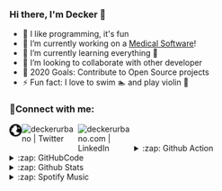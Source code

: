 ### Hi there, I'm Decker  👋

- :star2:  I like programming, it's fun
- 🔭 I’m currently working on a [Medical Software][website]!
- 🌱 I’m currently learning everything 🤣
- 👯 I’m looking to collaborate with other developer
- 🥅 2020 Goals: Contribute to Open Source projects
- ⚡ Fun fact: I love to swim :swimmer: and play violin :violin:



### 📱Connect with me:

[<img align="left" alt="deckerurbano.com" width="22px" src="https://raw.githubusercontent.com/iconic/open-iconic/master/svg/globe.svg" />][website]
[<img align="left" alt="deckerurbano | Twitter" width="100px" src="https://img.shields.io/badge/twitter-%231DA1F2.svg?&style=for-the-badge&logo=twitter&logoColor=white" />][twitter]
[<img align="left" alt="deckerurbano.com | LinkedIn" width="100px" src="https://img.shields.io/badge/linkedin-%230077B5.svg?&style=for-the-badge&logo=linkedin&logoColor=white" />][linkedin]

<br/>

<br/>
<details>
  <summary>:zap: Github Action</summary>
<!--START_SECTION:activity-->
1. 🎉 Merged PR [#9](https://github.com/decker-dev/blog-Laravel/pull/9) in [decker-dev/blog-Laravel](https://github.com/decker-dev/blog-Laravel)
<!--END_SECTION:activity-->
</details>
<details>
<summary>:zap: GitHubCode</summary>
<!--START_SECTION:waka-->
**🐱 My Github Data** 

> 🏆 253 Contributions in the Year 2020
 > 
> 📦 39.5 kB Used in Github's Storage 
 > 
> 💼 Opted to Hire
 > 
> 📜 19 Public Repositories
 > 
> 🔑 4 Private Repositories 

**I'm a Night 🦉** 

```text
🌞 Morning    5 commits      ░░░░░░░░░░░░░░░░░░░░░░░░░   2.22% 
🌆 Daytime    69 commits     ███████░░░░░░░░░░░░░░░░░░   30.67% 
🌃 Evening    108 commits    ████████████░░░░░░░░░░░░░   48.0% 
🌙 Night      43 commits     ████░░░░░░░░░░░░░░░░░░░░░   19.11%

```


📊 **This Week I Spent My Time On** 

```text
💬 Programming Languages: 
HTML                     23 mins             ███████░░░░░░░░░░░░░░░░░░   30.73% 
Other                    21 mins             ███████░░░░░░░░░░░░░░░░░░   28.22% 
JavaScript               17 mins             █████░░░░░░░░░░░░░░░░░░░░   23.22% 
TypeScript               13 mins             ████░░░░░░░░░░░░░░░░░░░░░   17.42% 
JSON                     0 secs              ░░░░░░░░░░░░░░░░░░░░░░░░░   0.22%

```

**I Mostly Code in JavaScript** 

```text
JavaScript               5 repos             ████████░░░░░░░░░░░░░░░░░   33.33% 
PHP                      3 repos             █████░░░░░░░░░░░░░░░░░░░░   20.0% 
CSS                      3 repos             █████░░░░░░░░░░░░░░░░░░░░   20.0% 
HTML                     2 repos             ███░░░░░░░░░░░░░░░░░░░░░░   13.33% 
C++                      1 repos             █░░░░░░░░░░░░░░░░░░░░░░░░   6.67%

```



<!--END_SECTION:waka-->
</details>
<details>
  <summary>:zap: Github Stats</summary>
  <img align="left" alt="codeSTACKr's Github Stats" src="https://readme-stats-git-master.decker-unx.vercel.app/api?username=decker-dev&show_icons=true&hide_border=true&count_private=true&theme=nord" />
</details>
<details>
  <summary>:zap: Spotify Music</summary>
<img src="https://music.decker-unx.vercel.app/api/spotify" alt="naviscode spotify playing" width="350" />
</details>
<br/>

[website]: https://deckerurbano.com/
[twitter]: https://twitter.com/UrbanoDecker
[linkedin]: https://www.linkedin.com/in/decker-urbano/
[webdevplaylist]: https://www.youtube.com/playlist?list=PLkwxH9e_vrAJ0WbEsFA9W3I1W-g_BTsbt
[jsplaylist]: https://www.youtube.com/playlist?list=PLkwxH9e_vrALRJKu7wfXby3MKeflhTu6B
[cssplaylist]: https://www.youtube.com/playlist?list=PLkwxH9e_vrALSdvZuEh6gqQdmDoDIoqz4
[reactplaylist]: https://www.youtube.com/playlist?list=PLkwxH9e_vrAK4TdffpxKY3QGyHCpxFcQ0
